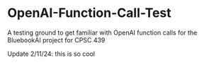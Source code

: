 # OpenAI-Function-Call-Test

A testing ground to get familiar with OpenAI function calls for the BluebookAI project for CPSC 439

Update 2/11/24: this is so cool